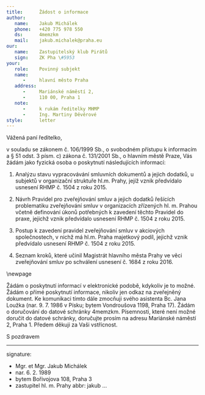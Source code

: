 ```yaml
---
title:      Žádost o informace
author:
   name:    Jakub Michálek
   phone:   +420 775 978 550
   ds:      4memzkm
   mail:    jakub.michalek@praha.eu
our:
   name:    Zastupitelský klub Pirátů
   sign:    ZK Pha \#5953
your:
   role:    Povinný subjekt
   name:    
      -     hlavní město Praha
   address:
      -     Mariánské náměstí 2,
      -     110 00, Praha 1
   note:
      -     k rukám ředitelky MHMP
      -     Ing. Martiny Děvěrové
style:      letter
---
```


Vážená paní ředitelko,

v souladu se zákonem č. 106/1999 Sb., o svobodném přístupu k informacím a § 51 odst. 3 písm. c) zákona č. 131/2001 Sb., o hlavním městě Praze, Vás žádám jako fyzická osoba o poskytnutí následujících informací:

1. Analýzu stavu vypracovávání smluvních dokumentů a jejich dodatků, u subjektů v organizační struktuře hl.m. Prahy, jejíž vznik předvídalo usnesení RHMP č. 1504 z roku 2015.

2. Návrh Pravidel pro zveřejňování smluv a jejich dodatků řešících problematiku zveřejňování smluv v organizacích zřízených hl. m. Prahou včetně definování úkonů potřebných k zavedení těchto Pravidel do praxe, jejichž vznik předvídalo usnesení RHMP č. 1504 z roku 2015.

3. Postup k zavedení pravidel zveřejňování smluv v akciových společnostech, v nichž má hl.m. Praha majetkový podíl, jejichž vznik předvídalo usnesení RHMP č. 1504 z roku 2015. 

4. Seznam kroků, které učinil Magistrát hlavního města Prahy ve věci zveřejňování smluv po schválení usnesení č. 1684 z roku 2016.

\newpage

Žádám o poskytnutí informací v elektronické podobě, kdykoliv je to možné. Žádám o přímé poskytnutí informace, nikoliv jen odkaz na zveřejněný dokument. Ke komunikaci tímto dále zmocňuji svého asistenta Bc. Jana Loužka (nar. 9. 7. 1986 v Písku; bytem Vondroušova 1198, Praha 17). Žádám o doručování do datové schránky 4memzkm. Písemnosti, které není možné doručit do datové schránky, doručujte prosím na adresu Mariánské náměstí 2, Praha 1. Předem děkuji za Vaši vstřícnost.

S pozdravem

---
signature: 
  - Mgr. et Mgr. Jakub Michálek
  - nar. 6. 2. 1989
  - bytem Bořivojova 108, Praha 3
  - zastupitel hl. m. Prahy
abbr:       jakub
...
